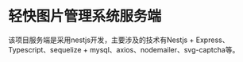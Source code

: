 # 轻快图片管理系统服务端
该项目服务端是采用nestjs开发，主要涉及的技术有Nestjs + Express、Typescript、sequelize + mysql、axios、nodemailer、svg-captcha等。
